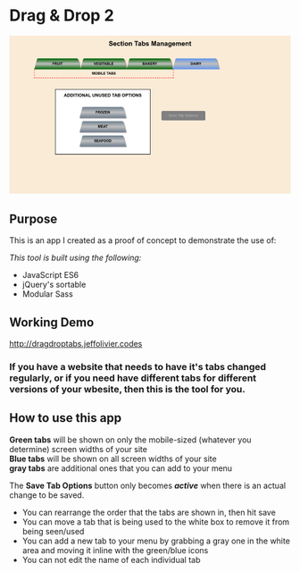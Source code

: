 # Drag & Drop 2

![Page Image](./public/images/dragdrop_tabs.png)

## Purpose

This is an app I created as a proof of concept to demonstrate the use of:</p>

_This tool is built using the following:_

- JavaScript ES6
- jQuery's sortable
- Modular Sass

## Working Demo

http://dragdroptabs.jeffolivier.codes

### If you have a website that needs to have it's tabs changed regularly, or if you need have different tabs for different versions of your wbesite, then this is the tool for you.

## How to use this app

**Green tabs** will be shown on only the mobile-sized (whatever you determine) screen widths of your site<br>
**Blue tabs** will be shown on all screen widths of your site<br>
**gray tabs** are additional ones that you can add to your menu

The **Save Tab Options** button only becomes **_active_** when there is an actual change to be saved.

- You can rearrange the order that the tabs are shown in, then hit save
- You can move a tab that is being used to the white box to remove it from being seen/used
- You can add a new tab to your menu by grabbing a gray one in the white area and moving it inline with the green/blue icons
- You can not edit the name of each individual tab
